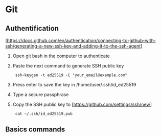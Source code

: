 # Git

## Authentification

[https://docs.github.com/en/authentication/connecting-to-github-with-ssh/generating-a-new-ssh-key-and-adding-it-to-the-ssh-agent]

1. Open git bash in the computer to authenticate
   
3. Paste the next command to generate SSH public key

        ssh-keygen -t ed25519 -C "your_email@example.com"


3. Press enter to save the key in /home/user/.ssh/id_ed25519
   
5. Type a secure passphrase

6. Copy the SSH public key to [https://github.com/settings/ssh/new]
   
        cat ~/.ssh/id_ed25519.pub

## Basics commands

